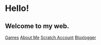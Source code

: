 # Hello!
## Welcome to my web.

[Games](https://luke242014.github.io/game)
[About Me](https://luke242014.github.io/about)
[Scratch Account](https://scratch.mit.edu/users/Luke242014)
[Bloxlogger](https://luke242014.github.io/unavail)
